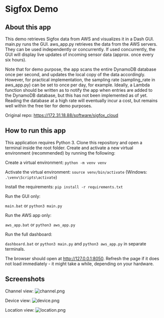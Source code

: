 # Sigfox Demo

## About this app

This demo retrieves Sigfox data from AWS and visualizes it in a Dash GUI.
main.py runs the GUI. aws_app.py retrieves the data from the AWS servers.
They can be used independently or concurrently. If used concurrently, the 
GUI will display live updates of incoming sensor data (approx. once every 
six hours).

Note that for demo purpose, the app scans the entire DynamoDB database once
per second, and updates the local copy of the data accordingly. However, for
practical implementation, the sampling rate (sampling_rate in aws_app.py)
can be set to once per day, for example. Ideally, a Lambda function should be
written as to notify the app when entries are added to the DynamoDB database,
but this has not been implemented as of yet. Reading the database at a high
rate will eventually incur a cost, but remains well within the free tier for 
demo purposes.


Original repo: https://172.31.18.88/software/sigfox_cloud



## How to run this app

This application requires Python 3. Clone this repository and open a terminal
inside the root folder. Create and activate a new virtual environment 
(recommended) by running the following:

Create a virtual environment:
```python -m venv venv```

Activate the virtual environment:
```source venv/bin/activate```   (Windows: ```.\venv\Scripts\activate```)

Install the requirements:
```pip install -r requirements.txt```

Run the GUI only:

```main.bat``` or ```python3 main.py```

Run the AWS app only:

```aws_app.bat``` or ```python3 aws_app.py```

Run the full dashboard:

```dashboard.bat``` or ```python3 main.py``` and ```python3 aws_app.py``` in separate terminals.

The browser should open at http://127.0.0.1:8050. Refresh the page if it does not load immediately - 
it might take a while, depending on your hardware.



## Screenshots

Channel view:
![channel.png](channel.png)

Device view:
![device.png](device.png)

Location view:
![location.png](location.png)